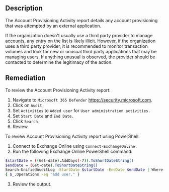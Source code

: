 ## Description

The Account Provisioning Activity report details any account provisioning that was attempted by an external application.

If the organization doesn't usually use a third party provider to manage accounts, any entry on the list is likely illicit. However, if the organization uses a third party provider, it is recommended to monitor transaction volumes and look for new or unusual third party applications that may be managing users. If anything unusual is observed, the provider should be contacted to determine the legitimacy of the action.

## Remediation

To review the Account Provisioning Activity report:

1. Navigate to `Microsoft 365 Defender` https://security.microsoft.com.
2. Click on `Audit.`
3. Set `Activities` to `Added user` for `User administration activities.`
4. Set `Start Date` and `End Date.`
5. Click `Search.`
6. Review.

To review Account Provisioning Activity report using PowerShell:

1. Connect to Exchange Online using `Connect-ExchangeOnline.`
2. Run the following Exchange Online PowerShell command:

```bash
$startDate = ((Get-date).AddDays(-7)).ToShortDateString()
$endDate = (Get-date).ToShortDateString()
Search-UnifiedAuditLog -StartDate $startDate -EndDate $endDate | Where-Object
{ $_.Operations -eq "add user." }
```
3. Review the output.